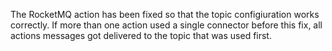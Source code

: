 The RocketMQ action has been fixed so that the topic configiuration works correctly. If more than one action used a single connector before this fix, all actions messages got delivered to the topic that was used first.
